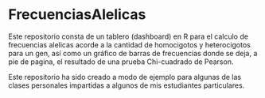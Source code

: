# FrecuenciasAlelicas

Este repositorio consta de un tablero (dashboard) en R para el calculo de frecuencias alelicas acorde a la cantidad de homocigotos y heterocigotos para un gen, así como un gráfico de barras de frecuencias donde se deja, a pie de pagina, el resultado de una prueba Chi-cuadrado de Pearson.

Este repositorio ha sido creado a modo de ejemplo para algunas de las clases personales impartidas a algunos de mis estudiantes particulares. 
